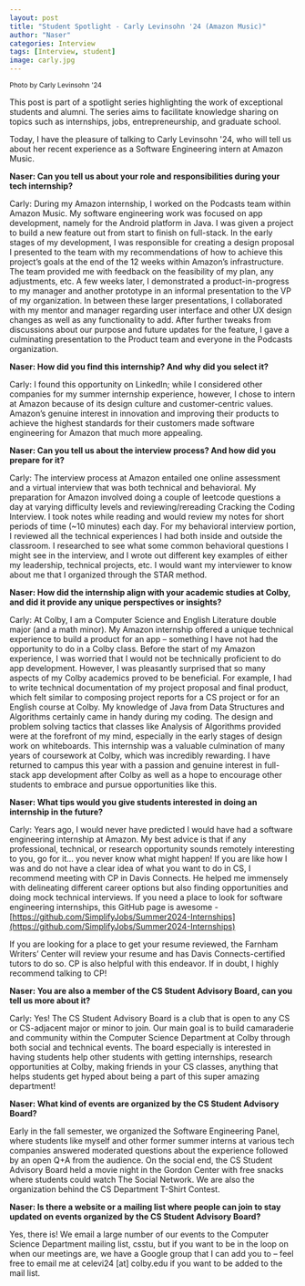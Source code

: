 ```yaml
---
layout: post
title: "Student Spotlight - Carly Levinsohn '24 (Amazon Music)"
author: "Naser"
categories: Interview
tags: [Interview, student]
image: carly.jpg
---
```

<sup>Photo by Carly Levinsohn '24</sup>
  

This post is part of a spotlight series highlighting the work of exceptional students and alumni.  The series aims to facilitate knowledge sharing on topics such as internships, jobs, entrepreneurship, and graduate school.  


Today, I have the pleasure of talking to Carly Levinsohn '24, who will tell us about her recent experience as a Software Engineering intern at Amazon Music.


**Naser: Can you tell us about your role and responsibilities during your tech internship?**


Carly: During my Amazon internship, I worked on the Podcasts team within Amazon Music. My software engineering work was focused on app development, namely for the Android platform in Java. I was given a project to build a new feature out from start to finish on full-stack. In the early stages of my development, I was responsible for creating a design proposal I presented to the team with my recommendations of how to achieve this project’s goals at the end of the 12 weeks within Amazon’s infrastructure. The team provided me with feedback on the feasibility of my plan, any adjustments, etc. A few weeks later, I demonstrated a product-in-progress to my manager and another prototype in an informal presentation to the VP of my organization. In between these larger presentations, I collaborated with my mentor and manager regarding user interface and other UX design changes as well as any functionality to add. After further tweaks from discussions about our purpose and future updates for the feature, I gave a culminating presentation to the Product team and everyone in the Podcasts organization. 


**Naser: How did you find this internship? And why did you select it?**


Carly: I found this opportunity on LinkedIn; while I considered other companies for my summer internship experience, however, I chose to intern at Amazon because of its design culture and customer-centric values. Amazon’s genuine interest in innovation and improving their products to achieve the highest standards for their customers made software engineering for Amazon that much more appealing. 


**Naser: Can you tell us about the interview process? And how did you prepare for it?**


Carly: The interview process at Amazon entailed one online assessment and a virtual interview that was both technical and behavioral. My preparation for Amazon involved doing a couple of leetcode questions a day at varying difficulty levels and reviewing/rereading Cracking the Coding Interview. I took notes while reading and would review my notes for short periods of time (~10 minutes) each day. For my behavioral interview portion, I reviewed all the technical experiences I had both inside and outside the classroom. I researched to see what some common behavioral questions I might see in the interview, and I wrote out different key examples of either my leadership, technical projects, etc. I would want my interviewer to know about me that I organized through the STAR method. 


**Naser: How did the internship align with your academic studies at Colby, and did it provide any unique perspectives or insights?**


Carly: At Colby, I am a Computer Science and English Literature double major (and a math minor). My Amazon internship offered a unique technical experience to build a product for an app – something I have not had the opportunity to do in a Colby class. Before the start of my Amazon experience, I was worried that I would not be technically proficient to do app development. However, I was pleasantly surprised that so many aspects of my Colby academics proved to be beneficial. For example, I had to write technical documentation of my project proposal and final product, which felt similar to composing project reports for a CS project or for an English course at Colby. My knowledge of Java from Data Structures and Algorithms certainly came in handy during my coding. The design and problem solving tactics that classes like Analysis of Algorithms provided were at the forefront of my mind, especially in the early stages of design work on whiteboards. This internship was a valuable culmination of many years of coursework at Colby, which was incredibly rewarding. I have returned to campus this year with a passion and genuine interest in full-stack app development after Colby as well as a hope to encourage other students to embrace and pursue opportunities like this.


**Naser: What tips would you give students interested in doing an internship in the future?**


Carly: Years ago, I would never have predicted I would have had a software engineering internship at Amazon. My best advice is that if any professional, technical, or research opportunity sounds remotely interesting to you, go for it… you never know what might happen! If you are like how I was and do not have a clear idea of what you want to do in CS, I recommend meeting with CP in Davis Connects. He helped me immensely with delineating different career options but also finding opportunities and doing mock technical interviews. If you need a place to look for software engineering internships, this GitHub page is awesome - [https://github.com/SimplifyJobs/Summer2024-Internships](https://github.com/SimplifyJobs/Summer2024-Internships)


If you are looking for a place to get your resume reviewed, the Farnham Writers’ Center will review your resume and has Davis Connects-certified tutors to do so. CP is also helpful with this endeavor. If in doubt, I highly recommend talking to CP! 


**Naser: You are also a member of the CS Student Advisory Board, can you tell us more about it?**


Carly: Yes! The CS Student Advisory Board is a club that is open to any CS or CS-adjacent major or minor to join. Our main goal is to build camaraderie and community within the Computer Science Department at Colby through both social and technical events. The board especially is interested in having students help other students with getting internships, research opportunities at Colby, making friends in your CS classes, anything that helps students get hyped about being a part of this super amazing department! 


**Naser: What kind of events are organized by the CS Student Advisory Board?**


Early in the fall semester, we organized the Software Engineering Panel, where students like myself and other former summer interns at various tech companies answered moderated questions about the experience followed by an open Q+A from the audience. On the social end, the CS Student Advisory Board held a movie night in the Gordon Center with free snacks where students could watch The Social Network. We are also the organization behind the CS Department T-Shirt Contest. 


**Naser: Is there a website or a mailing list where people can join to stay updated on events organized by the CS Student Advisory Board?**


Yes, there is! We email a large number of our events to the Computer Science Department mailing list, csstu, but if you want to be in the loop on when our meetings are, we have a Google group that I can add you to – feel free to email me at celevi24 [at] colby.edu if you want to be added to the mail list. 

